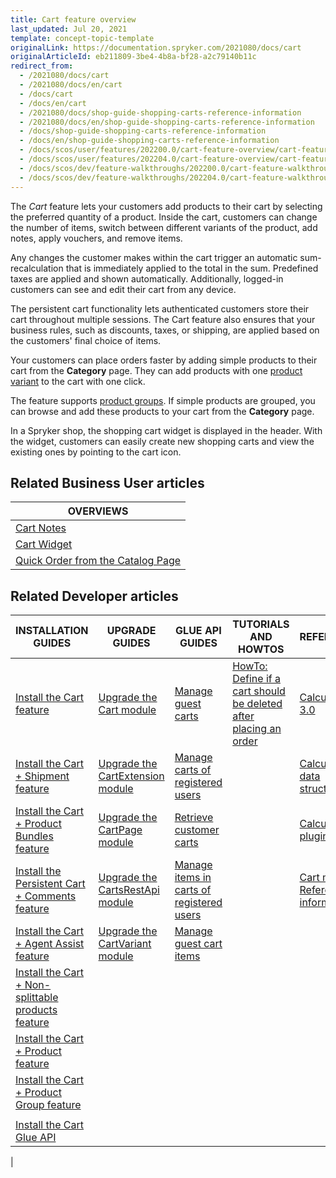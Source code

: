```yaml
---
title: Cart feature overview
last_updated: Jul 20, 2021
template: concept-topic-template
originalLink: https://documentation.spryker.com/2021080/docs/cart
originalArticleId: eb211809-3be4-4b8a-bf28-a2c79140b11c
redirect_from:
  - /2021080/docs/cart
  - /2021080/docs/en/cart
  - /docs/cart
  - /docs/en/cart
  - /2021080/docs/shop-guide-shopping-carts-reference-information
  - /2021080/docs/en/shop-guide-shopping-carts-reference-information
  - /docs/shop-guide-shopping-carts-reference-information
  - /docs/en/shop-guide-shopping-carts-reference-information
  - /docs/scos/user/features/202200.0/cart-feature-overview/cart-feature-overview.html
  - /docs/scos/user/features/202204.0/cart-feature-overview/cart-feature-overview.html
  - /docs/scos/dev/feature-walkthroughs/202200.0/cart-feature-walkthrough/cart-feature-walkthrough.html  
  - /docs/scos/dev/feature-walkthroughs/202204.0/cart-feature-walkthrough/cart-feature-walkthrough.html    
---
```


The *Cart* feature lets your customers add products to their cart by selecting the preferred quantity of a product. Inside the cart, customers can change the number of items, switch between different variants of the product, add notes, apply vouchers, and remove items.

Any changes the customer makes within the cart trigger an automatic sum-recalculation that is immediately applied to the total in the sum. Predefined taxes are applied and shown automatically. Additionally, logged-in customers can see and edit their cart from any device.  

The persistent cart functionality lets authenticated customers store their cart throughout multiple sessions. The Cart feature also ensures that your business rules, such as discounts, taxes, or shipping, are applied based on the customers' final choice of items.

Your customers can place orders faster by adding simple products to their cart from the **Category** page. They can add products with one [product variant](/docs/scos/user/features/{{site.version}}/product-feature-overview/product-feature-overview.html) to the cart with one click.

The feature supports [product groups](/docs/pbc/all/product-information-management/{{site.version}}/product-groups-feature-overview.html). If simple products are grouped, you can browse and add these products to your cart from the **Category** page.

In a Spryker shop, the shopping cart widget is displayed in the header. With the widget, customers can easily create new shopping carts and view the existing ones by pointing to the cart icon.

## Related Business User articles

|OVERVIEWS|
|---|
| [Cart Notes](/docs/pbc/all/cart-and-checkout/cart-feature-overview/cart-notes-overview.html)  |
| [Cart Widget](/docs/pbc/all/cart-and-checkout/cart-feature-overview/cart-widget-overview.html)  |
| [Quick Order from the Catalog Page](/docs/pbc/all/cart-and-checkout/cart-feature-overview/quick-order-from-the-catalog-page-overview.html)   |

## Related Developer articles

|INSTALLATION GUIDES  | UPGRADE GUIDES | GLUE API GUIDES | TUTORIALS AND HOWTOS | REFERENCES |
|---------| - | ---------|---------|---------|
| [Install the Cart feature](/docs/pbc/all/cart-and-checkout/install-and-upgrade/install-features/install-the-cart-feature.html) | [Upgrade the Cart module](/docs/pbc/all/cart-and-checkout/install-and-upgrade/upgrade-modules/upgrade-the-cart-module.html) | [Manage guest carts](/docs/pbc/all/cart-and-checkout/manage-using-glue-api/manage-guest-carts/manage-guest-carts.html) | [HowTo: Define if a cart should be deleted after placing an order](/docs/pbc/all/cart-and-checkout/tutorials-and-howtos/howto-define-if-a-cart-should-be-deleted-after-placing-an-order.html)  | [Calculation 3.0](/docs/pbc/all/cart-and-checkout/extend-and-customize/calculation-3-0.html) |
| [Install the Cart + Shipment feature](/docs/pbc/all/cart-and-checkout/install-and-upgrade/install-features/install-the-cart-shipment-feature.html) | [Upgrade the CartExtension module](/docs/pbc/all/cart-and-checkout/install-and-upgrade/upgrade-modules/upgrade-the-cartextension-module.html) |[Manage carts of registered users](/docs/pbc/all/cart-and-checkout/manage-using-glue-api/manage-carts-of-registered-users/manage-items-in-carts-of-registered-users.html) |   | [Calculation data structure](/docs/pbc/all/cart-and-checkout/extend-and-customize/calculation-data-structure.html) |
| [Install the Cart + Product Bundles feature](/docs/pbc/all/cart-and-checkout/install-and-upgrade/install-features/install-the-cart-product-bundles-feature.html) | [Upgrade the CartPage module](/docs/pbc/all/cart-and-checkout/install-and-upgrade/upgrade-modules/upgrade-the-cartpage-module.html) | [Retrieve customer carts](/docs/pbc/all/cart-and-checkout/manage-using-glue-api/retrieve-customer-carts.html)  |   |  [Calculator plugins](/docs/pbc/all/cart-and-checkout/extend-and-customize/calculator-plugins.html) |
| [Install the Persistent Cart + Comments feature](/docs/pbc/all/cart-and-checkout/install-and-upgrade/install-features/install-the-persistent-cart-comments-feature.html) | [Upgrade the CartsRestApi module](/docs/pbc/all/cart-and-checkout/install-and-upgrade/upgrade-modules/upgrade-the-cartsrestapi-module.html) | [Manage items in carts of registered users](/docs/pbc/all/cart-and-checkout/manage-using-glue-api/manage-carts-of-registered-users/manage-items-in-carts-of-registered-users.html)  |   | [Cart module: Reference information](/docs/pbc/all/cart-and-checkout/extend-and-customize/cart-module-reference-information.html)  |
| [Install the Cart + Agent Assist feature](/docs/pbc/all/cart-and-checkout/install-and-upgrade/install-features/install-the-cart-agent-assist-feature.html) | [Upgrade the CartVariant module](/docs/pbc/all/cart-and-checkout/install-and-upgrade/upgrade-modules/upgrade-the-cartvariant-module.html) |[Manage guest cart items](/docs/pbc/all/cart-and-checkout/manage-using-glue-api/manage-guest-carts/manage-guest-cart-items.html)|  | |
| [Install the Cart + Non-splittable products feature](/docs/pbc/all/cart-and-checkout/install-and-upgrade/install-features/install-the-cart-non-splittable-products-feature.html) | | | |
| [Install the Cart + Product feature](/docs/pbc/all/cart-and-checkout/install-and-upgrade/install-features/install-the-cart-product-feature.html) |  | | |
| [Install the Cart + Product Group feature](/docs/pbc/all/cart-and-checkout/install-and-upgrade/install-features/install-the-cart-product-group-feature.html) | | | |
|  | | | |
| [Install the Cart Glue API](/docs/pbc/all/cart-and-checkout/install-and-upgrade/install-glue-api/install-the-cart-glue-api.html) | | | |
|
